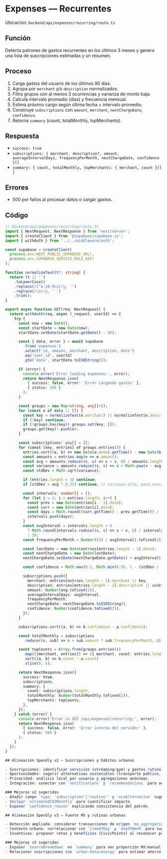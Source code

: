 # Expenses — Recurrentes

Ubicación: `backend/api/expenses/recurring/route.ts`

## Función

Detecta patrones de gastos recurrentes en los últimos 3 meses y genera una lista de suscripciones estimadas y un resumen.

## Proceso

1. Carga gastos del usuario de los últimos 90 días.
2. Agrupa por `merchant` y/o `description` normalizados.
3. Filtra grupos con al menos 3 ocurrencias y varianza de monto baja.
4. Calcula intervalo promedio (días) y frecuencia mensual.
5. Estima próximo cargo según última fecha + intervalo promedio.
6. Construye `subscriptions` con `amount`, `merchant`, `nextChargeDate`, `confidence`.
7. Retorna `summary` (count, totalMonthly, topMerchants).

## Respuesta

- `success: true`
- `subscriptions: { merchant, description?, amount, averageIntervalDays, frequencyPerMonth, nextChargeDate, confidence }[]`
- `summary: { count, totalMonthly, topMerchants: { merchant, count }[] }`

## Errores

- 500 por fallos al procesar datos o cargar gastos.

## Código

```typescript
// backend/api/expenses/recurring/route.ts
import { NextRequest, NextResponse } from 'next/server';
import { createClient } from '@supabase/supabase-js';
import { withAuth } from '../../middleware/auth';

const supabase = createClient(
  process.env.NEXT_PUBLIC_SUPABASE_URL!,
  process.env.SUPABASE_SERVICE_ROLE_KEY!
);

function normalizeText(t?: string) {
  return (t || '')
    .toLowerCase()
    .replace(/[^a-z0-9\s]/g, '')
    .replace(/\s+/g, ' ')
    .trim();
}

export async function GET(req: NextRequest) {
  return withAuth(req, async (_request, userId) => {
    try {
      const now = new Date();
      const startDate = new Date(now);
      startDate.setDate(startDate.getDate() - 90);

      const { data, error } = await supabase
        .from('expenses')
        .select('id, amount, merchant, description, date')
        .eq('user_id', userId)
        .gte('date', startDate.toISOString());

      if (error) {
        console.error('Error loading expenses:', error);
        return NextResponse.json(
          { success: false, error: 'Error cargando gastos' },
          { status: 500 }
        );
      }

      const groups = new Map<string, any[]>();
      for (const e of data || []) {
        const key = normalizeText(e.merchant) || normalizeText(e.description);
        if (!key) continue;
        if (!groups.has(key)) groups.set(key, []);
        groups.get(key)!.push(e);
      }

      const subscriptions: any[] = [];
      for (const [key, entries] of groups.entries()) {
        entries.sort((a, b) => new Date(a.date).getTime() - new Date(b.date).getTime());
        const amounts = entries.map(e => e.amount);
        const avg = amounts.reduce((s, v) => s + v, 0) / amounts.length;
        const variance = amounts.reduce((s, v) => s + Math.pow(v - avg, 2), 0) / amounts.length;
        const stdDev = Math.sqrt(variance);

        if (entries.length < 3) continue;
        if (stdDev > avg * 0.25) continue; // varianza alta, poco consistente

        const intervals: number[] = [];
        for (let i = 1; i < entries.length; i++) {
          const prev = new Date(entries[i - 1].date);
          const curr = new Date(entries[i].date);
          const days = Math.round((curr.getTime() - prev.getTime()) / (1000 * 60 * 60 * 24));
          intervals.push(days);
        }
        const avgInterval = intervals.length > 0
          ? Math.round(intervals.reduce((s, v) => s + v, 0) / intervals.length)
          : 30;
        const frequencyPerMonth = Number((30 / avgInterval).toFixed(2));

        const lastDate = new Date(entries[entries.length - 1].date);
        const nextChargeDate = new Date(lastDate);
        nextChargeDate.setDate(nextChargeDate.getDate() + avgInterval);

        const confidence = Math.max(0.5, Math.min(0.95, 1 - (stdDev / (avg || 1))));

        subscriptions.push({
          merchant: entries[entries.length - 1].merchant || key,
          description: entries[entries.length - 1].description || undefined,
          amount: Number(avg.toFixed(2)),
          averageIntervalDays: avgInterval,
          frequencyPerMonth,
          nextChargeDate: nextChargeDate.toISOString(),
          confidence: Number(confidence.toFixed(2)),
        });
      }

      subscriptions.sort((a, b) => b.confidence - a.confidence);

      const totalMonthly = subscriptions
        .reduce((s, sub) => s + sub.amount * sub.frequencyPerMonth, 0);

      const topCounts = Array.from(groups.entries())
        .map(([merchant, entries]) => ({ merchant, count: entries.length }))
        .sort((a, b) => b.count - a.count)
        .slice(0, 5);

      return NextResponse.json({
        success: true,
        subscriptions,
        summary: {
          count: subscriptions.length,
          totalMonthly: Number(totalMonthly.toFixed(2)),
          topMerchants: topCounts,
        },
      });
    } catch (error) {
      console.error('Error in GET /api/expenses/recurring:', error);
      return NextResponse.json(
        { success: false, error: 'Error interno del servidor' },
        { status: 500 }
      );
    }
  });
}

## Alineación Spendly v2 — Suscripciones y hábitos urbanos

- Suscripciones: identificar servicios (streaming/gym) y gastos rutinales (ride-hailing) con contexto de ciudad.
- Oportunidades: sugerir alternativas sostenibles (transporte público, bici) cuando detecta patrones.
- Privacidad: análisis local por usuario y agregaciones anónimas.
- Integración: conectar con `notifications` y `recommendations` para acciones.

### Mejoras v2 sugeridas
- Añadir campo `type: 'subscription'|'routine'` y `ecoAlternative` sugerida.
- Incluir `estimatedCO2Monthly` para cuantificar impacto.
- Exponer `confidence_reason` explicando consistencia del patrón.

## Alineación Spendly v3 — Fuente MX y rutinas urbanas

- Detección ampliada: considerar transacciones de origen `mx_aggregation` para suscripciones bancarias (ej. Netflix, Spotify).
- Contexto urbano: correlacionar con `timeOfDay` y `dayOfWeek` para sugerir alternativas (transporte público, horarios eficientes).
- Incentivos: proponer retos y beneficios (CivicPoints) al reconocer patrones con alto impacto.

### Mejoras v3 sugeridas
- Exponer `sourceBreakdown` en `summary` para ver proporción MX/manual.
- Relacionar suscripciones con `urban-data/energy` para estimar ahorro energético.